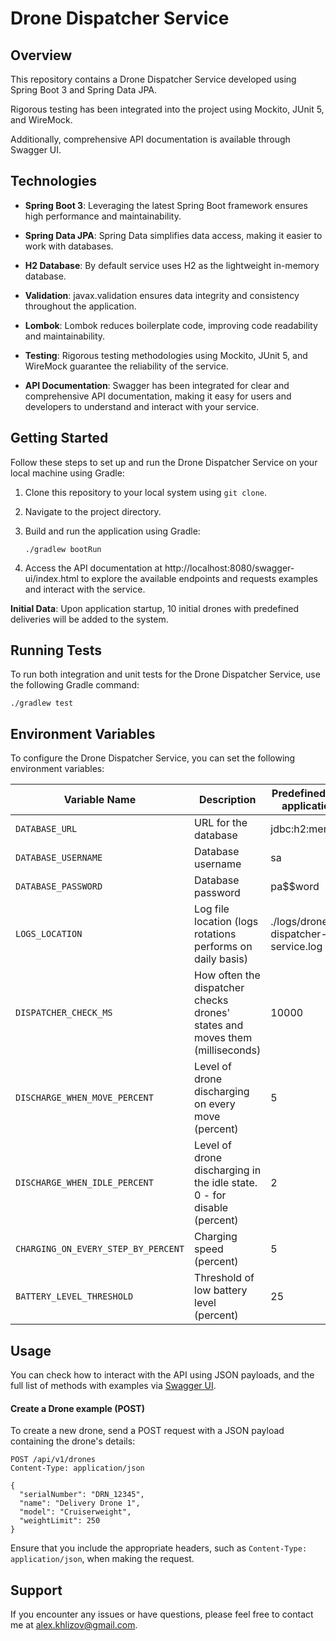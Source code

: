 # Drone Dispatcher Service

## Overview

This repository contains a Drone Dispatcher Service developed using Spring Boot 3 and Spring Data JPA. 

Rigorous testing has been integrated into the project using Mockito, JUnit 5, and WireMock. 

Additionally, comprehensive API documentation is available through Swagger UI.

## Technologies

- **Spring Boot 3**: Leveraging the latest Spring Boot framework ensures high performance and maintainability.

- **Spring Data JPA**: Spring Data simplifies data access, making it easier to work with databases.

- **H2 Database**: By default service uses H2 as the lightweight in-memory database.

- **Validation**: javax.validation ensures data integrity and consistency throughout the application.

- **Lombok**: Lombok reduces boilerplate code, improving code readability and maintainability.

- **Testing**: Rigorous testing methodologies using Mockito, JUnit 5, and WireMock guarantee the reliability of the service.

- **API Documentation**: Swagger has been integrated for clear and comprehensive API documentation, making it easy for users and developers to understand and interact with your service.

## Getting Started

Follow these steps to set up and run the Drone Dispatcher Service on your local machine using Gradle:

1. Clone this repository to your local system using `git clone`.

2. Navigate to the project directory.

3. Build and run the application using Gradle:

   ```shell
   ./gradlew bootRun
   ```

4. Access the API documentation at http://localhost:8080/swagger-ui/index.html to explore the available endpoints and requests examples and interact with the service.

**Initial Data**: Upon application startup, 10 initial drones with predefined deliveries will be added to the system.

## Running Tests

To run both integration and unit tests for the Drone Dispatcher Service, use the following Gradle command:

```shell
./gradlew test
```

## Environment Variables

To configure the Drone Dispatcher Service, you can set the following environment variables:

| Variable Name                       | Description                                                                  | Predefined value in application.yml  |
|-------------------------------------|------------------------------------------------------------------------------|--------------------------------------|
| `DATABASE_URL`                      | URL for the database                                                         | jdbc:h2:mem:drones                   |
| `DATABASE_USERNAME`                 | Database username                                                            | sa                                   |
| `DATABASE_PASSWORD`                 | Database password                                                            | pa$$word                             |
| `LOGS_LOCATION`                     | Log file location (logs rotations performs on daily basis)                   | ./logs/drones-dispatcher-service.log |
| `DISPATCHER_CHECK_MS`               | How often the dispatcher checks drones' states and moves them (milliseconds) | 10000                                |
| `DISCHARGE_WHEN_MOVE_PERCENT`       | Level of drone discharging on every move (percent)                           | 5                                    |
| `DISCHARGE_WHEN_IDLE_PERCENT`       | Level of drone discharging in the idle state. 0 - for disable (percent)      | 2                                    |
| `CHARGING_ON_EVERY_STEP_BY_PERCENT` | Charging speed (percent)                                                     | 5                                    |
| `BATTERY_LEVEL_THRESHOLD`           | Threshold of low battery level (percent)                                     | 25                                   |

## Usage

You can check how to interact with the API using JSON payloads, and the full list of methods with examples via [Swagger UI](http://localhost:8080/swagger-ui/index.html).

#### Create a Drone example (POST)

To create a new drone, send a POST request with a JSON payload containing the drone's details:

```http
POST /api/v1/drones
Content-Type: application/json

{
  "serialNumber": "DRN_12345",
  "name": "Delivery Drone 1",
  "model": "Cruiserweight",
  "weightLimit": 250
}
```
Ensure that you include the appropriate headers, such as `Content-Type: application/json`, when making the request.

## Support

If you encounter any issues or have questions, please feel free to contact me at [alex.khlizov@gmail.com](mailto:alex.khlizov@gmail.com).